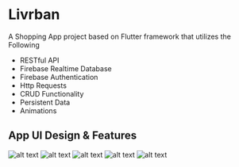 # Livrban

A Shopping App project based on Flutter framework that utilizes the Following

* RESTful API
* Firebase Realtime Database
* Firebase Authentication
* Http Requests
* CRUD Functionality
* Persistent Data
* Animations



## App UI Design & Features

![alt text](https://github.com/kingcong11/FlutterApp4-LivrBan/blob/master/samples/1.png?raw=true)
![alt text](https://github.com/kingcong11/FlutterApp4-LivrBan/blob/master/samples/2.png?raw=true)
![alt text](https://github.com/kingcong11/FlutterApp4-LivrBan/blob/master/samples/3.png?raw=true)
![alt text](https://github.com/kingcong11/FlutterApp4-LivrBan/blob/master/samples/4.png?raw=true)
![alt text](https://github.com/kingcong11/FlutterApp4-LivrBan/blob/master/samples/5.png?raw=true)


